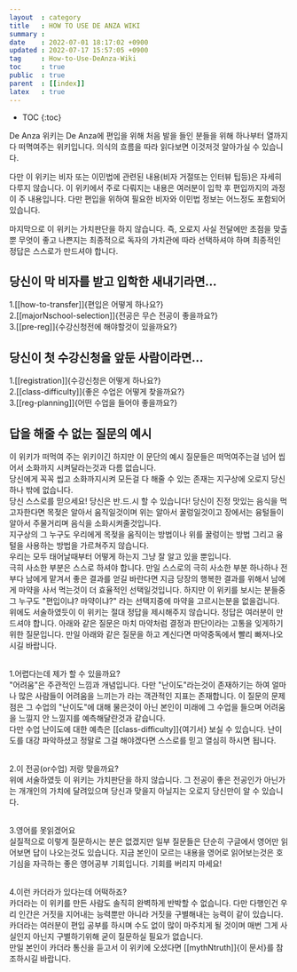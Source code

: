 ```yaml
---
layout  : category
title   : HOW TO USE DE ANZA WIKI
summary :
date    : 2022-07-01 18:17:02 +0900
updated : 2022-07-17 15:57:05 +0900
tag     : How-to-Use-DeAnza-Wiki
toc     : true
public  : true
parent  : [[index]]
latex   : true
---
```

* TOC
{:toc}

De Anza 위키는 De Anza에 편입을 위해 처음 발을 들인 분들을 위해 하나부터 열까지 다 떠멱여주는 위키입니다. 의식의 흐름을 따라 읽다보면 이것저것 알아가실 수 있습니다.

다만 이 위키는 비자 또는 이민법에 관련된 내용(비자 거절또는 인터뷰 팁등)은 자세히 다루지 않습니다.
이 위키에서 주로 다뤄지는 내용은 여러분이 입학 후 편입까지의 과정이 주 내용입니다. 다만 편입을 위하여 필요한 비자와 이민법 정보는 어느정도 포함되어 있습니다.

마지막으로 이 위키는 가치판단을 하지 않습니다. 즉, 오로지 사실 전달에만 초점을 맞출 뿐 무엇이 좋고 나쁜지는 최종적으로 독자의 가치관에 따라 선택하셔야 하며 최종적인 정답은 스스로가 만드셔야 합니다.


## 당신이 막 비자를 받고 입학한 새내기라면...

1.[[how-to-transfer]]{편입은 어떻게 하나요?}  
2.[[majorNschool-selection]]{전공은 무슨 전공이 좋을까요?}  
3.[[pre-reg]]{수강신청전에 해야할것이 있을까요?}

## 당신이 첫 수강신청을 앞둔 사람이라면...

1.[[registration]]{수강신청은 어떻게 하나요?}  
2.[[class-difficulty]]{좋은 수업은 어떻게 찾을까요?}  
3.[[reg-planning]]{어떤 수업을 들어야 좋을까요?}  

## 답을 해줄 수 없는 질문의 예시
이 위키가 떠먹여 주는 위키이긴 하지만 이 문단의 예시 질문들은 떠먹여주는걸 넘어 씹어서 소화까지 시켜달라는것과 다름 없습니다.  
당신에게 꼭꼭 씹고 소화까지시켜 모든걸 다 해줄 수 있는 존재는 지구상에 오로지 당신 하나 밖에 없습니다.  
당신 스스로를 믿으세요! 당신은 반.드.시 할 수 있습니다! 당신이 진정 맛있는 음식을 먹고자한다면 목젖은 알아서 움직일것이며 위는 알아서 꿀렁일것이고 장에서는 융털들이 알아서 주물거리며 음식을 소화시켜줄것입니다.  
지구상의 그 누구도 우리에게 목젖을 움직이는 방법이나 위를 꿀렁이는 방법 그리고 융털을 사용하는 방법을 가르쳐주지 않습니다.  
우리는 모두 태어날때부터 어떻게 하는지 그냥 잘 알고 있을 뿐입니다.
<br/>
극히 사소한 부분은 스스로 하셔야 합니다. 만일 스스로의 극히 사소한 부분 하나하나 전부다 남에게 맡겨서 좋은 결과를 얻길 바란다면 지금 당장의 행복한 결과를 위해서 남에게 마약을 사서 먹는것이 더 효율적인 선택일것입니다. 하지만 이 위키를 보시는 분들중 그 누구도 "편입이냐? 마약이냐?" 라는 선택지중에 마약을 고르시는분을 없을겁니다.  
위에도 서술하였듯이 이 위키는 절대 정답을 제시해주지 않습니다. 정답은 여러분이 만드셔야 합니다. 아래와 같은 질문은 마치 마약처럼 결정과 판단이라는 고통을 잊게하기 위한 질문입니다. 만일 아래와 같은 질문을 하고 계신다면 마약중독에서 빨리 빠져나오시길 바랍니다.  
<br/>

1.어렵다는데 제가 할 수 있을까요?  
"어려움"은 주관적인 느낌과 개념입니다. 다만 "난이도"라는것이 존재하기는 하여 얼마나 많은 사람들이 어려움을 느끼는가 라는 객관적인 지표는 존재합니다. 이 질문의 문제점은 그 수업의 "난이도"에 대해 물은것이 아닌 본인이 미래에 그 수업을 들으며 어려움을 느낄지 안 느낄지를 예측해달란것과 같습니다.  
다만 수업 난이도에 대한 예측은 [[class-difficulty]]{여기서} 보실 수 있습니다. 난이도를 대강 파악하셨고 정말로 그걸 해야겠다면 스스로를 믿고 열심히 하시면 됩니다.  
<br/>

2.이 전공(or수업) 저랑 맞을까요?  
위에 서술하였듯 이 위키는 가치판단을 하지 않습니다. 그 전공이 좋은 전공인가 아닌가는 개개인의 가치에 달려있으며 당신과 맞을지 아닐지는 오로지 당신만이 알 수 있습니다.  
<br/>

3.영어를 못읽겠어요  
실질적으로 이렇게 질문하시는 분은 없겠지만 일부 질문들은 단순히 구글에서 영어만 읽어보면 답이 나오는것도 있습니다. 지금 본인이 모르는 내용을 영어로 읽어보는것은 호기심을 자극하는 좋은 영어공부 기회입니다. 기회를 버리지 마세요!  
<br/>

4.이런 카더라가 있다는데 어떡하죠?  
카더라는 이 위키를 만든 사람도 솔직히 완벽하게 반박할 수 없습니다. 다만 다행인건 우리 인간은 거짓을 지어내는 능력뿐만 아니라 거짓을 구별해내는 능력이 같이 있습니다.  
카더라는 여러분이 편입 공부를 하시며 수도 없이 많이 마주치게 될 것이며 매번 그게 사실인지 아닌지 구별하기위해 굳이 질문하실 필요가 없습니다.  
만일 본인이 카더라 통신을 듣고서 이 위키에 오셨다면 [[mythNtruth]]{이 문서}를 참조하시길 바랍니다.

